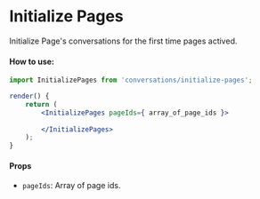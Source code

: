 Initialize Pages
=======

Initialize Page's conversations for the first time pages actived.

#### How to use:

```jsx
import InitializePages from 'conversations/initialize-pages';

render() {
	return (
		<InitializePages pageIds={ array_of_page_ids }>
			
		</InitializePages>
	);
}
```

#### Props

* `pageIds`: Array of page ids.
